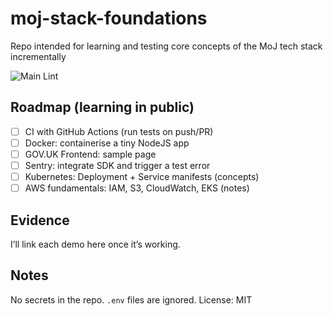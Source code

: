 # moj-stack-foundations

Repo intended for learning and testing core concepts of the MoJ tech stack incrementally

![Main Lint](https://github.com/sgsmi/moj-stack-foundations/.github/workflows/ci.yml/badge.svg)

## Roadmap (learning in public)

- [ ] CI with GitHub Actions (run tests on push/PR)
- [ ] Docker: containerise a tiny NodeJS app
- [ ] GOV.UK Frontend: sample page
- [ ] Sentry: integrate SDK and trigger a test error
- [ ] Kubernetes: Deployment + Service manifests (concepts)
- [ ] AWS fundamentals: IAM, S3, CloudWatch, EKS (notes)

## Evidence

I’ll link each demo here once it’s working.

## Notes

No secrets in the repo. `.env` files are ignored.
License: MIT
